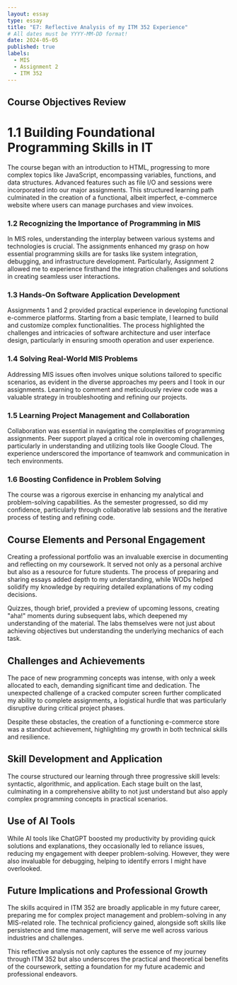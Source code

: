 ```yaml
---
layout: essay
type: essay
title: "E7: Reflective Analysis of my ITM 352 Experience"
# All dates must be YYYY-MM-DD format!
date: 2024-05-05
published: true
labels:
  - MIS
  - Assignment 2
  - ITM 352
---
```


## Course Objectives Review
# 1.1 Building Foundational Programming Skills in IT
The course began with an introduction to HTML, progressing to more complex topics like JavaScript, encompassing variables, functions, and data structures. Advanced features such as file I/O and sessions were incorporated into our major assignments. This structured learning path culminated in the creation of a functional, albeit imperfect, e-commerce website where users can manage purchases and view invoices.

### 1.2 Recognizing the Importance of Programming in MIS
In MIS roles, understanding the interplay between various systems and technologies is crucial. The assignments enhanced my grasp on how essential programming skills are for tasks like system integration, debugging, and infrastructure development. Particularly, Assignment 2 allowed me to experience firsthand the integration challenges and solutions in creating seamless user interactions.

### 1.3 Hands-On Software Application Development
Assignments 1 and 2 provided practical experience in developing functional e-commerce platforms. Starting from a basic template, I learned to build and customize complex functionalities. The process highlighted the challenges and intricacies of software architecture and user interface design, particularly in ensuring smooth operation and user experience.

### 1.4 Solving Real-World MIS Problems
Addressing MIS issues often involves unique solutions tailored to specific scenarios, as evident in the diverse approaches my peers and I took in our assignments. Learning to comment and meticulously review code was a valuable strategy in troubleshooting and refining our projects.

### 1.5 Learning Project Management and Collaboration
Collaboration was essential in navigating the complexities of programming assignments. Peer support played a critical role in overcoming challenges, particularly in understanding and utilizing tools like Google Cloud. The experience underscored the importance of teamwork and communication in tech environments.

### 1.6 Boosting Confidence in Problem Solving
The course was a rigorous exercise in enhancing my analytical and problem-solving capabilities. As the semester progressed, so did my confidence, particularly through collaborative lab sessions and the iterative process of testing and refining code.

## Course Elements and Personal Engagement
Creating a professional portfolio was an invaluable exercise in documenting and reflecting on my coursework. It served not only as a personal archive but also as a resource for future students. The process of preparing and sharing essays added depth to my understanding, while WODs helped solidify my knowledge by requiring detailed explanations of my coding decisions.

Quizzes, though brief, provided a preview of upcoming lessons, creating "aha!" moments during subsequent labs, which deepened my understanding of the material. The labs themselves were not just about achieving objectives but understanding the underlying mechanics of each task.

## Challenges and Achievements
The pace of new programming concepts was intense, with only a week allocated to each, demanding significant time and dedication. The unexpected challenge of a cracked computer screen further complicated my ability to complete assignments, a logistical hurdle that was particularly disruptive during critical project phases.

Despite these obstacles, the creation of a functioning e-commerce store was a standout achievement, highlighting my growth in both technical skills and resilience.

## Skill Development and Application
The course structured our learning through three progressive skill levels: syntactic, algorithmic, and application. Each stage built on the last, culminating in a comprehensive ability to not just understand but also apply complex programming concepts in practical scenarios.

## Use of AI Tools
While AI tools like ChatGPT boosted my productivity by providing quick solutions and explanations, they occasionally led to reliance issues, reducing my engagement with deeper problem-solving. However, they were also invaluable for debugging, helping to identify errors I might have overlooked.

## Future Implications and Professional Growth
The skills acquired in ITM 352 are broadly applicable in my future career, preparing me for complex project management and problem-solving in any MIS-related role. The technical proficiency gained, alongside soft skills like persistence and time management, will serve me well across various industries and challenges.

This reflective analysis not only captures the essence of my journey through ITM 352 but also underscores the practical and theoretical benefits of the coursework, setting a foundation for my future academic and professional endeavors.







